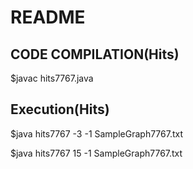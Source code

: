 # README #

## CODE COMPILATION(Hits)

$javac hits7767.java

## Execution(Hits)

$java hits7767 -3  -1 SampleGraph7767.txt

$java hits7767 15  -1 SampleGraph7767.txt
